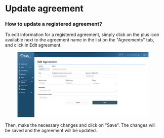 # Update agreement

### How to update a registered agreement?

To edit information for a registered agreement, simply click on the plus icon available next to the agreement name in the list on the "Agreements" tab, and click in Edit agreement.



<figure><img src="../../../.gitbook/assets/att-agree.png" alt=""><figcaption></figcaption></figure>

Then, make the necessary changes and click on "Save". The changes will be saved and the agreement will be updated.

